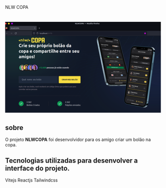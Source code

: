 NLW COPA

<h1>
        <img src="src/assets/COPA.png" alt="">
</h1>

## sobre 
 O projeto **NLWCOPA** foi desenvolvidor para os amigo criar um bolão na  copa.

 ## Tecnologias utilizadas para desenvolver a interface do projeto.

Vitejs
Reactjs 
Tailwindcss
 